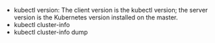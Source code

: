 - kubectl version:  The client version is the kubectl version; the server version is the Kubernetes version installed on the master.
- kubectl cluster-info
- kubectl cluster-info dump
